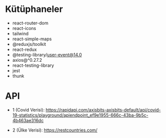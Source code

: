 # Kütüphaneler

- react-router-dom
- react-icons
- tailwind
- react-simple-maps
- @reduxjs/toolkit
- react-redux
- @testing-library/user-event@14.0
- axios@^0.27.2
- react-testing-library
- jest
- thunk

# API

- 1 (Covid Verisi): https://rapidapi.com/axisbits-axisbits-default/api/covid-19-statistics/playground/apiendpoint_ef9e1955-666c-43ba-9b5c-4b463ae316dc

- 2 (Ülke Verisi): https://restcountries.com/

